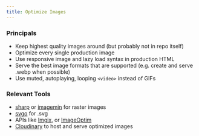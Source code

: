 ```yaml
---
title: Optimize Images
---
```


### Principals

- Keep highest quality images around (but probably not in repo itself)
- Optimize every single production image
- Use responsive image and lazy load syntax in production HTML
- Serve the best image formats that are supported (e.g. create and serve .webp when possible)
- Use muted, autoplaying, looping `<video>` instead of GIFs

### Relevant Tools

- [sharp](https://github.com/lovell/sharp) or [imagemin](https://github.com/imagemin/imagemin) for raster images
- [svgo](https://github.com/svg/svgo) for .svg
- APIs like [Imgix](https://docs.imgix.com/apis/url), or [ImageOptim](https://imageoptim.com/api)
- [Cloudinary](https://cloudinary.com/) to host and serve optimized images

